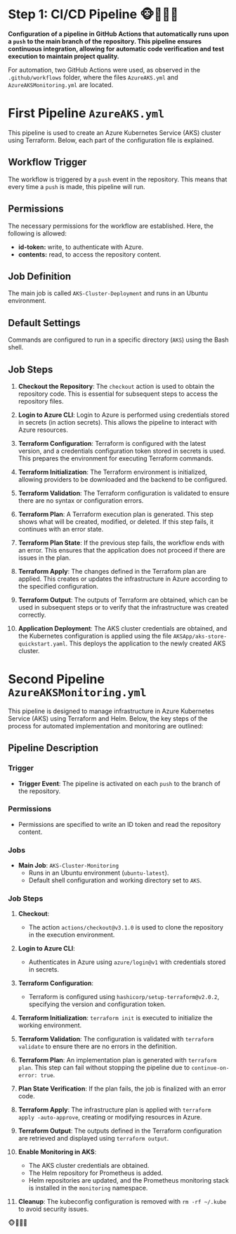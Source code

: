 # Step 1: CI/CD Pipeline 🐵🙊🙉🙈
**Configuration of a pipeline in GitHub Actions that automatically runs upon a `push` to the main branch of the repository. This pipeline ensures continuous integration, allowing for automatic code verification and test execution to maintain project quality.**

For automation, two GitHub Actions were used, as observed in the `.github/workflows` folder, where the files `AzureAKS.yml` and `AzureAKSMonitoring.yml` are located.

# First Pipeline `AzureAKS.yml`

This pipeline is used to create an Azure Kubernetes Service (AKS) cluster using Terraform. Below, each part of the configuration file is explained.

## Workflow Trigger

The workflow is triggered by a `push` event in the repository. This means that every time a `push` is made, this pipeline will run.

## Permissions

The necessary permissions for the workflow are established. Here, the following is allowed:

- **id-token:** write, to authenticate with Azure.
- **contents:** read, to access the repository content.

## Job Definition

The main job is called `AKS-Cluster-Deployment` and runs in an Ubuntu environment.

## Default Settings

Commands are configured to run in a specific directory (`AKS`) using the Bash shell.

## Job Steps

1. **Checkout the Repository**: The `checkout` action is used to obtain the repository code. This is essential for subsequent steps to access the repository files.

2. **Login to Azure CLI**: Login to Azure is performed using credentials stored in secrets (in action secrets). This allows the pipeline to interact with Azure resources.

3. **Terraform Configuration**: Terraform is configured with the latest version, and a credentials configuration token stored in secrets is used. This prepares the environment for executing Terraform commands.

4. **Terraform Initialization**: The Terraform environment is initialized, allowing providers to be downloaded and the backend to be configured.

5. **Terraform Validation**: The Terraform configuration is validated to ensure there are no syntax or configuration errors.

6. **Terraform Plan**: A Terraform execution plan is generated. This step shows what will be created, modified, or deleted. If this step fails, it continues with an error state.

7. **Terraform Plan State**: If the previous step fails, the workflow ends with an error. This ensures that the application does not proceed if there are issues in the plan.

8. **Terraform Apply**: The changes defined in the Terraform plan are applied. This creates or updates the infrastructure in Azure according to the specified configuration.

9. **Terraform Output**: The outputs of Terraform are obtained, which can be used in subsequent steps or to verify that the infrastructure was created correctly.

10. **Application Deployment**: The AKS cluster credentials are obtained, and the Kubernetes configuration is applied using the file `AKSApp/aks-store-quickstart.yaml`. This deploys the application to the newly created AKS cluster.

# Second Pipeline `AzureAKSMonitoring.yml`

This pipeline is designed to manage infrastructure in Azure Kubernetes Service (AKS) using Terraform and Helm. Below, the key steps of the process for automated implementation and monitoring are outlined:

## Pipeline Description

### Trigger
- **Trigger Event**: The pipeline is activated on each `push` to the branch of the repository.

### Permissions
- Permissions are specified to write an ID token and read the repository content.

### Jobs
- **Main Job**: `AKS-Cluster-Monitoring`
  - Runs in an Ubuntu environment (`ubuntu-latest`).
  - Default shell configuration and working directory set to `AKS`.

### Job Steps

1. **Checkout**:
   - The action `actions/checkout@v3.1.0` is used to clone the repository in the execution environment.

2. **Login to Azure CLI**:
   - Authenticates in Azure using `azure/login@v1` with credentials stored in secrets.

3. **Terraform Configuration**:
   - Terraform is configured using `hashicorp/setup-terraform@v2.0.2`, specifying the version and configuration token.

4. **Terraform Initialization**: `terraform init` is executed to initialize the working environment.

5. **Terraform Validation**: The configuration is validated with `terraform validate` to ensure there are no errors in the definition.

6. **Terraform Plan**: An implementation plan is generated with `terraform plan`. This step can fail without stopping the pipeline due to `continue-on-error: true`.

7. **Plan State Verification**: If the plan fails, the job is finalized with an error code.

8. **Terraform Apply**: The infrastructure plan is applied with `terraform apply -auto-approve`, creating or modifying resources in Azure.

9. **Terraform Output**: The outputs defined in the Terraform configuration are retrieved and displayed using `terraform output`.

10. **Enable Monitoring in AKS**:
    - The AKS cluster credentials are obtained.
    - The Helm repository for Prometheus is added.
    - Helm repositories are updated, and the Prometheus monitoring stack is installed in the `monitoring` namespace.

11. **Cleanup**: The kubeconfig configuration is removed with `rm -rf ~/.kube` to avoid security issues.



🐵🙊🙉🙈
